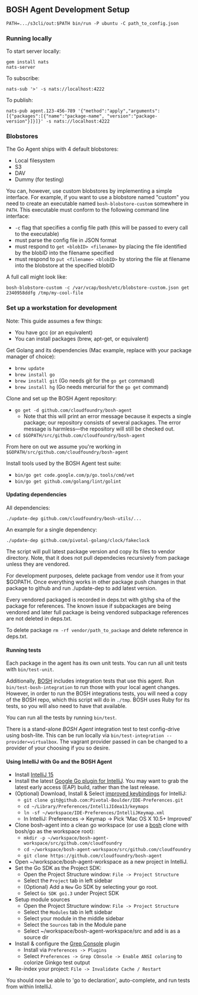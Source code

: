 ## BOSH Agent Development Setup

```
PATH=.../s3cli/out:$PATH bin/run -P ubuntu -C path_to_config.json
```

### Running locally

To start server locally:

    gem install nats
    nats-server

To subscribe:

    nats-sub '>' -s nats://localhost:4222

To publish:

    nats-pub agent.123-456-789 '{"method":"apply","arguments":[{"packages":[{"name":"package-name", "version":"package-version"}]}]}' -s nats://localhost:4222

### Blobstores

The Go Agent ships with 4 default blobstores:

- Local filesystem
- S3
- DAV
- Dummy (for testing)

You can, however, use custom blobstores by implementing a simple interface. For example, if you want to use a blobstore named "custom" you need to create an executable named `bosh-blobstore-custom` somewhere in `PATH`. This executable must conform to the following command line interface:

- `-c` flag that specifies a config file path (this will be passed to every call to the executable)
- must parse the config file in JSON format
- must respond to `get <blobID> <filename>` by placing the file identified by the blobID into the filename specified
- must respond to `put <filename> <blobID>` by storing the file at filename into the blobstore at the specified blobID

A full call might look like:

    bosh-blobstore-custom -c /var/vcap/bosh/etc/blobstore-custom.json get 2340958ddfg /tmp/my-cool-file

### Set up a workstation for development

Note: This guide assumes a few things:

- You have gcc (or an equivalent)
- You can install packages (brew, apt-get, or equivalent)

Get Golang and its dependencies (Mac example, replace with your package manager of choice):

- `brew update`
- `brew install go`
- `brew install git` (Go needs git for the `go get` command)
- `brew install hg` (Go needs mercurial for the `go get` command)

Clone and set up the BOSH Agent repository:

- `go get -d github.com/cloudfoundry/bosh-agent`
    - Note that this will print an error message because it expects a single package; our repository consists of several packages.
      The error message is harmless—the repository will still be checked out.
- `cd $GOPATH/src/github.com/cloudfoundry/bosh-agent`

From here on out we assume you're working in `$GOPATH/src/github.com/cloudfoundry/bosh-agent`

Install tools used by the BOSH Agent test suite:

- `bin/go get code.google.com/p/go.tools/cmd/vet`
- `bin/go get github.com/golang/lint/golint`

#### Updating dependencies

All dependencies:

```
./update-dep github.com/cloudfoundry/bosh-utils/...
```

An example for a single dependency:

```
./update-dep github.com/pivotal-golang/clock/fakeclock
```

The script will pull latest package version and copy its files to vendor directory. Note, that it does not pull dependecies recursively from package unless they are vendored.

For development purposes, delete package from vendor use it from your $GOPATH. Once everything works in other package push changes in that package to github and run ./update-dep to add latest version.

Every vendored packaged is recorded in deps.txt with git/hg sha of the package for references. The known issue if subpackages are being vendored and later full package is being vendored subpackage references are not deleted in deps.txt.

To delete package  `rm -rf vendor/path_to_package` and delete reference in deps.txt.

#### Running tests

Each package in the agent has its own unit tests. You can run all unit tests with `bin/test-unit`.

Additionally, [BOSH](https://github.com/cloudfoundry/bosh) includes integration tests that use this agent.
Run `bin/test-bosh-integration` to run those with your local agent changes.
However, in order to run the BOSH integrations tests, you will need a copy of the BOSH repo, which this script will do in `./tmp`.
BOSH uses Ruby for its tests, so you will also need to have that available.

You can run all the tests by running `bin/test`.

There is a stand-alone _BOSH Agent_ integration test to test config-drive using bosh-lite. This can be run locally via `bin/test-integration --provider=virtualbox`. The vagrant provider passed in can be changed to a provider of your choosing if you so desire.

#### Using IntelliJ with Go and the BOSH Agent

- Install [IntelliJ 15](http://www.jetbrains.com/idea/download/index.html)
- Install the latest [Google Go plugin for IntelliJ](https://github.com/go-lang-plugin-org/go-lang-idea-plugin). You may want to grab the latest early access (EAP) build, rather than the last release.
- (Optional) Download, Install & Select [improved keybindings](https://github.com/Pivotal-Boulder/IDE-Preferences) for IntelliJ:
    - `git clone git@github.com:Pivotal-Boulder/IDE-Preferences.git`
    - `cd ~/Library/Preferences/IntelliJIdea13/keymaps`
    - `ln -sf ~/workspace/IDE-Preferences/IntelliJKeymap.xml`
    - In IntelliJ: Preferences -> Keymap -> Pick 'Mac OS X 10.5+ Improved'
- Clone bosh-agent into a clean go workspace (or use a [bosh](https://github.com/cloudfoundry/bosh) clone with bosh/go as the workspace root):
    - `mkdir -p ~/workspace/bosh-agent-workspace/src/github.com/cloudfoundry`
    - `cd ~/workspace/bosh-agent-workspace/src/github.com/cloudfoundry`
    - `git clone https://github.com/cloudfoundry/bosh-agent`
- Open ~/workspace/bosh-agent-workspace as a new project in IntelliJ.
- Set the Go SDK as the Project SDK:
    - Open the Project Structure window: `File -> Project Structure`
    - Select the `Project` tab in left sidebar
    - (Optional) Add a `New` Go SDK by selecting your go root.
    - Select `Go SDK go1.3` under Project SDK
- Setup module sources
    - Open the Project Structure window: `File -> Project Structure`
    - Select the `Modules` tab in left sidebar
    - Select your module in the middle sidebar
    - Select the `Sources` tab in the Module pane
    - Select ~/workspace/bosh-agent-workspace/src and add is as a source dir
- Install & configure the [Grep Console](https://github.com/krasa/GrepConsole) plugin
    - Install via `Preferences -> Plugins`
    - Select `Preferences -> Grep COnsole -> Enable ANSI coloring` to colorize Ginkgo test output
- Re-index your project: `File -> Invalidate Cache / Restart`

You should now be able to 'go to declaration', auto-complete, and run tests from within IntelliJ.
